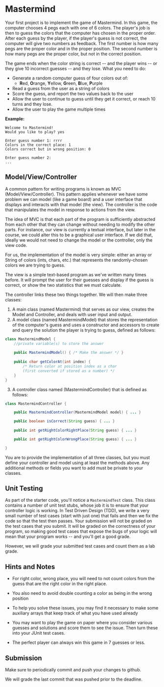 # Mastermind

Your first project is to implement the game of Mastermind. In this game, the computer chooses 4 pegs each with one of 6 colors.  The player's job is then to guess the colors that the computer has chosen in the proper order. After each guess by the player, if the player's guess is not correct, the computer will give two numbers as feedback.  The first number is how many pegs are the proper color and in the proper position. The second number is how many pegs are the proper color, but not in the correct position.

The game ends when the color string is correct -- and the player wins -- or they give 10 incorrect guesses -- and they lose.
What you need to do:

- Generate a random computer guess of four colors out of:
     - **R**ed, **O**range, **Y**ellow, **G**reen, **B**lue, **P**urple
- Read a guess from the user as a string of colors
- Score the guess, and report the two values back to the user
- Allow the user to continue to guess until they get it correct, or reach 10 turns and they lose.
- Allow the user to play the game multiple times

**Example:**

```
Welcome to Mastermind!
Would you like to play? yes

Enter guess number 1: rrrr
Colors in the correct place: 1
Colors correct but in wrong position: 0

Enter guess number 2:
...
```

## Model/View/Controller

A common pattern for writing programs is known as MVC (Model/View/Controller). This pattern applies whenever we have some problem we can model (like a game board) and a user interface that displays and interacts with that model (the view). The controller is the code that manipulates the model in response to actions from the view.

The idea of MVC is that each part of the program is sufficiently abstracted from each other that they can change without needing to modify the other parts. For instance, our view is currently a textual interface, but later in the course, we could alter this to be a graphical user interface. If we did that, ideally we would not need to change the model or the controller, only the view code.

For us, the implementation of the model is very simple: either an array or String of colors (ints, chars, etc.) that represents the randomly-chosen colors we are trying to guess.

The view is a simple text-based program as we've written many times before. It will prompt the user for their guesses and display if the guess is correct, or show the two statistics that we must calculate.

The controller links these two things together. We will then make three classes:

1.    A main class (named Mastermind) that serves as our view, creates the Model and Controller, and deals with user input and output.
2.    A model class (named MastermindModel) that stores the representation of the computer's guess and uses a constructor and accessors to create and query the solution the player is trying to guess, defined as follows:

```Java
class MastermindModel {
	//private variable(s) to store the answer
     
	public MastermindModel() { /* Make the answer */ }
     
	public char getColorAt(int index) {
		/* Return color at position index as a char
		(first converted if stored as a number) */
	}
}
```
 
3. A controller class named (MastermindController) that is defined as follows:

```Java
class MastermindController {

	public MastermindController(MastermindModel model) { ... }

	public boolean isCorrect(String guess) { ... }
 
	public int getRightColorRightPlace(String guess) { ... }

	public int getRightColorWrongPlace(String guess) { ... }

}
```
 

You are to provide the implementation of all three classes, but you must define your controller and model using at least the methods above. Any additional methods or fields you want to add must be private to your classes.

## Unit Testing

As part of the starter code, you'll notice a ``MastermindTest`` class. This class contains a number of unit test stubs, whose job it is to ensure that your controller logic is working. In Test Driven Design (TDD), we write a very small number of test cases (start with just one) that fails and then we fix the code so that the test then passes. Your submission will not be graded on the test cases that you submit. It will be graded on the correctness of your program, so making good test cases that expose the bugs of your logic will mean that your program works -- and you'll get a good grade.

However, we will grade your submitted test cases and count them as a lab grade.

## Hints and Notes

* For right color, wrong place, you will need to not count colors from the guess that are the right color in the right place.
* You also need to avoid double counting a color as being in the wrong position
* To help you solve these issues, you may find it necessary to make some auxiliary arrays that keep track of what you have used already
* You may want to play the game on paper where you consider various guesses and solutions and score them to see the issue. Then turn these into your JUnit test cases.

* The perfect player can always win this game in 7 guesses or less.

## Submission

Make sure to periodically commit and push your changes to github. 

We will grade the last commit that was pushed prior to the deadline.

 